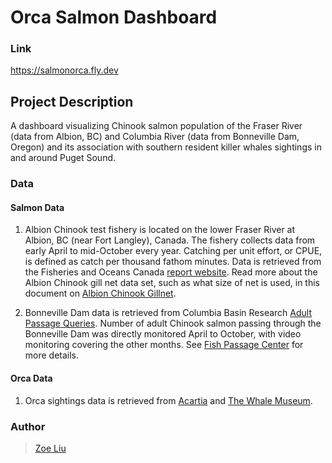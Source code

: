 # Orca Salmon Dashboard

### Link
https://salmonorca.fly.dev

## __Project Description__
A dashboard visualizing Chinook salmon population of the Fraser River (data from Albion, BC) and Columbia River (data from Bonneville Dam, Oregon) and its association with southern resident killer whales sightings in and around Puget Sound. 

### **Data**
#### Salmon Data
1. Albion Chinook test fishery is located on the lower Fraser River at Albion, BC (near Fort Langley), Canada. The fishery collects data from early April to mid-October every year. Catching per unit effort, or CPUE, is defined as catch per thousand fathom minutes. Data is retrieved from the Fisheries and Oceans Canada [report website](https://www-ops2.pac.dfo-mpo.gc.ca/fos2_Internet/Testfish/rptcsbdparm.cfm?stat=CPTFM&fsub_id=242). Read more about the Albion Chinook gill net data set, such as what size of net is used, in this document on [Albion Chinook Gillnet](https://www.pac.dfo-mpo.gc.ca/fm-gp/fraser/docs/commercial/albionchinook-quinnat-eng.html). 

2. Bonneville Dam data is retrieved from Columbia Basin Research [Adult Passage Queries](https://www.cbr.washington.edu/dart/query/adult_daily). Number of adult Chinook salmon passing through the Bonneville Dam was directly monitored April to October, with video monitoring covering the other months. See [Fish Passage Center](https://www.fpc.org/adults/Q_adults_subsite.php) for more details. 

#### Orca Data
1. Orca sightings data is retrieved from [Acartia](https://acartia.io/home) and [The Whale Museum](https://whalemuseum.org). 

### Author
> [Zoe Liu](https://github.com/liu-zoe)
